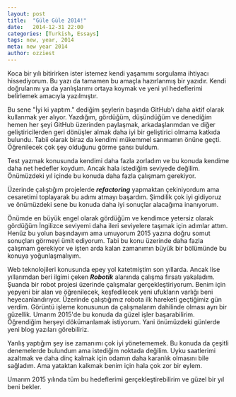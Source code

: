 ```yaml
---
layout: post
title:  "Güle Güle 2014!"
date:   2014-12-31 22:00
categories: [Turkish, Essays]
tags: new, year, 2014
meta: new year 2014
author: ozziest
---
```


Koca bir yılı bitirirken ister istemez kendi yaşamımı sorgulama ihtiyacı hissediyorum. Bu yazı da tamamen bu amaçla hazırlanmış bir yazıdır. Kendi doğrularımı ya da yanlışlarımı ortaya koymak ve yeni yıl hedeflerimi belirlemek amacıyla yazılmıştır.

Bu sene "İyi ki yaptım." dediğim şeylerin başında GitHub'ı daha aktif olarak kullanmak yer alıyor. Yazdığım, gördüğüm, düşündüğüm ve denediğim hemen her şeyi GitHub üzerinden paylaşmak, arkadaşlarımdan ve diğer geliştiricilerden geri dönüşler almak daha iyi bir geliştirici olmama katkıda bulundu. Tabii olarak biraz da kendimi mükemmel sanmamın önüne geçti. Öğrenilecek çok şey olduğunu görme şansı buldum. 

Test yazmak konusunda kendimi daha fazla zorladım ve bu konuda kendime daha net hedefler koydum. Ancak hala istediğim seviyede değilim. Önümüzdeki yıl içinde bu konuda daha fazla çalışmam gerekiyor. 

Üzerinde çalıştığım projelerde ***refactoring*** yapmaktan çekiniyordum ama cesaretimi toplayarak bu adımı atmayı başardım. Şimdilik çok iyi gidiyoruz ve önümüzdeki sene bu konuda daha iyi sonuçlar alacağıma inanıyorum.

Önümde en büyük engel olarak gördüğüm ve kendimce yetersiz olarak gördüğüm İngilizce seviyemi daha ileri seviyelere taşımak için adımlar attım. Henüz bu yolun başındayım ama umuyorum 2015 yazına doğru somut sonuçları görmeyi ümit ediyorum. Tabi bu konu üzerinde daha fazla çalışmam gerekiyor ve işten arda kalan zamanımın büyük bir bölümünde bu konuya yoğunlaşmalıyım.

Web teknolojileri konusunda epey yol katetmiştim son yıllarda. Ancak lise yıllarımdan beri ilgimi çeken ***Robotik*** alanında çalışma fırsatı yakaladım. Şuanda bir robot projesi üzerinde çalışmalar gerçekleştiriyorum. Benim için yepyeni bir alan ve öğrenilecek, keşfedilecek yeni ufukların varlığı beni heyecanlandırıyor. Üzerinde çalıştığımız robota ilk hareketi geçtiğimiz gün verdim. Görüntü işleme konusunun da çalışmalarım dahilinde olması ayrı bir güzellik. Umarım 2015'de bu konuda da güzel işler başarabilirim. Öğrendiğim herşeyi dökümanlamak istiyorum. Yani önümüzdeki günlerde yeni blog yazıları görebiliriz. 

Yanlış yaptığım şey ise zamanımı çok iyi yönetememek. Bu konuda da çeşitli denemelerde bulundum ama istediğim noktada değilim. Uyku saatlerimi azaltmak ve daha dinç kalmak için odamın daha karanlık olmasını bile sağladım. Ama yataktan kalkmak benim için hala çok zor bir eylem. 

Umarım 2015 yılında tüm bu hedeflerimi gerçekleştirebilirim ve güzel bir yıl beni bekler.


